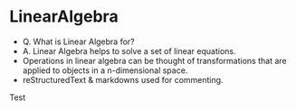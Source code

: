 # LinearAlgebra

* Q. What is Linear Algebra for? <br>
* A. Linear Algebra helps to solve a set of linear equations. <br>
* Operations in linear algebra can be thought of transformations that are applied to objects in a n-dimensional space. <br>
* reStructuredText & markdowns used for commenting.<br>

Test
